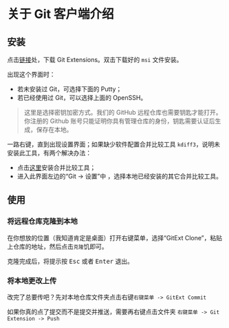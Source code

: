 # 关于 Git 客户端介绍

## 安装

点击[链接](https://sourceforge.net/projects/gitextensions/)处，下载 Git Extensions。双击下载好的 `msi` 文件安装。

出现这个界面时：

- 若未安装过 Git，可选择下面的 Putty；
- 若已经使用过 Git，可以选择上面的 OpenSSH。

> 这里是选择密钥加密方式。我们的 GitHub 远程仓库也需要钥匙才能打开。你注册的 Github 账号只能证明你具有管理仓库的身份，钥匙需要认证后生成，保存在本地。

一路右键，直到出现设置界面；如果缺少软件配置合并比较工具 `kdiff3`，说明未安装此工具，有两个解决办法：

- 点击[这里](https://sourceforge.net/projects/kdiff3/files/)安装合并比较工具；
- 进入此界面左边的“Git -> 设置”中 ，选择本地已经安装的其它合并比较工具。


## 使用

### 将远程仓库克隆到本地

在你想放的位置（我知道肯定是桌面）打开右键菜单，选择“GitExt Clone”，粘贴上仓库的地址，然后点击`克隆`饥即可。

克隆完成后，将提示按 <kbd>Esc</kbd> 或者 <kbd>Enter</kbd> 退出。

### 将本地更改上传

改完了总要传吧？先对本地仓库文件夹点击右键`右键菜单 -> GitExt Commit` 

如果你真的点了提交而不是提交并推送，需要再右键点击文件夹 `右键菜单 -> Git Extension -> Push` 
